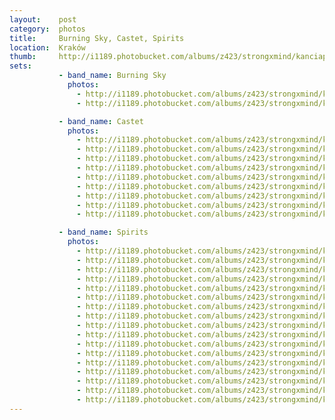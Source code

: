 ```yaml
---
layout:    post
category:  photos
title:     Burning Sky, Castet, Spirits
location:  Kraków
thumb:     http://i1189.photobucket.com/albums/z423/strongxmind/kanciapa_spirits/_DSC5082_zpskciehtf0.jpg
sets:
           - band_name: Burning Sky
             photos:
               - http://i1189.photobucket.com/albums/z423/strongxmind/kanciapa_spirits/_DSC5080_zpszr5qelcq.jpg
               - http://i1189.photobucket.com/albums/z423/strongxmind/kanciapa_spirits/_DSC5082_zpskciehtf0.jpg

           - band_name: Castet
             photos:
               - http://i1189.photobucket.com/albums/z423/strongxmind/kanciapa_spirits/_DSC5086_zpspvx7vlgt.jpg
               - http://i1189.photobucket.com/albums/z423/strongxmind/kanciapa_spirits/_DSC5083_zpsseitn1dp.jpg
               - http://i1189.photobucket.com/albums/z423/strongxmind/kanciapa_spirits/_DSC5088_zpst3upym9s.jpg
               - http://i1189.photobucket.com/albums/z423/strongxmind/kanciapa_spirits/_DSC5089_zps29uga2mw.jpg
               - http://i1189.photobucket.com/albums/z423/strongxmind/kanciapa_spirits/_DSC5093_zpsu2vdif21.jpg
               - http://i1189.photobucket.com/albums/z423/strongxmind/kanciapa_spirits/_DSC5099-2_zpshlwoivb1.jpg
               - http://i1189.photobucket.com/albums/z423/strongxmind/kanciapa_spirits/_DSC5107_zpsyfpfmd8h.jpg
               - http://i1189.photobucket.com/albums/z423/strongxmind/kanciapa_spirits/_DSC5096-2_zpsimtrcoq6.jpg~original
               - http://i1189.photobucket.com/albums/z423/strongxmind/kanciapa_spirits/_DSC5108-2_zpsdjflnptq.jpg

           - band_name: Spirits
             photos:
               - http://i1189.photobucket.com/albums/z423/strongxmind/kanciapa_spirits/_DSC5109_zpshy8iow9k.jpg
               - http://i1189.photobucket.com/albums/z423/strongxmind/kanciapa_spirits/_DSC5113_zpswmwoi4rk.jpg
               - http://i1189.photobucket.com/albums/z423/strongxmind/kanciapa_spirits/_DSC5117_zpsytbkazxj.jpg
               - http://i1189.photobucket.com/albums/z423/strongxmind/kanciapa_spirits/_DSC5120_zpsceam8mzd.jpg
               - http://i1189.photobucket.com/albums/z423/strongxmind/kanciapa_spirits/_DSC5118_zpscqo992bx.jpg
               - http://i1189.photobucket.com/albums/z423/strongxmind/kanciapa_spirits/_DSC5122-2_zps3dyfbiwn.jpg
               - http://i1189.photobucket.com/albums/z423/strongxmind/kanciapa_spirits/_DSC5123-3_zpswihue8a8.jpg
               - http://i1189.photobucket.com/albums/z423/strongxmind/kanciapa_spirits/_DSC5111-2_zpsvwrot7oq.jpg
               - http://i1189.photobucket.com/albums/z423/strongxmind/kanciapa_spirits/_DSC5115_zpsnmi8ugcn.jpg
               - http://i1189.photobucket.com/albums/z423/strongxmind/kanciapa_spirits/_DSC5127_zpstqym7v3s.jpg
               - http://i1189.photobucket.com/albums/z423/strongxmind/kanciapa_spirits/_DSC5134_zpszaeweaza.jpg~original
               - http://i1189.photobucket.com/albums/z423/strongxmind/kanciapa_spirits/_DSC5129_zpsawspt5ka.jpg
               - http://i1189.photobucket.com/albums/z423/strongxmind/kanciapa_spirits/_DSC5136_zpspewgvxr4.jpg
               - http://i1189.photobucket.com/albums/z423/strongxmind/kanciapa_spirits/_DSC5140_zpsyfpjc6dy.jpg
               - http://i1189.photobucket.com/albums/z423/strongxmind/kanciapa_spirits/_DSC5112_zps0jnomr55.jpg
               - http://i1189.photobucket.com/albums/z423/strongxmind/kanciapa_spirits/_DSC5110_zps8pcgjamd.jpg
               - http://i1189.photobucket.com/albums/z423/strongxmind/kanciapa_spirits/_DSC5142_zpshvyw03rc.jpg
---
```

